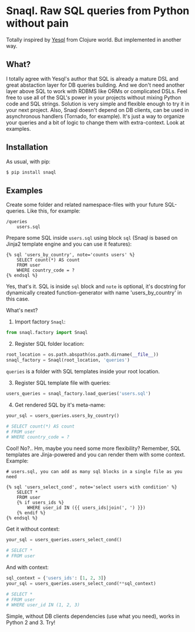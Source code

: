 # Snaql. Raw SQL queries from Python without pain

Totally inspired by [Yesql](https://github.com/krisajenkins/yesql) from Clojure world. 
But implemented in another way.

## What?

I totally agree with Yesql's author that SQL is already a mature DSL and great abstaction layer 
for DB queries building. And we don't need another layer above SQL to work with RDBMS like ORMs 
or complicated DSLs. Feel free to use all of the SQL's power in your projects without mixing Python 
code and SQL strings. Solution is very simple and flexible enough to try it in your next project. 
Also, Snaql doesn't depend on DB clients, can be used in asynchronous handlers (Tornado, for example). 
It's just a way to organize your queries and a bit of logic to change them with extra-context. Look at examples.

## Installation

As usual, with pip:

```bash
$ pip install snaql
```

## Examples

Create some folder and related namespace-files with your future SQL-queries. 
Like this, for example:

```
/queries
    users.sql
```

Prepare some SQL inside ```users.sql``` using block ```sql``` 
(Snaql is based on Jinja2 template engine and you can use it features):

```
{% sql 'users_by_country', note='counts users' %}
    SELECT count(*) AS count
    FROM user
    WHERE country_code = ?
{% endsql %}
```

Yes, that's it. SQL is inside ```sql``` block and ```note``` is 
optional, it's docstring for dynamically created function-generator
with name 'users_by_country' in this case.

What's next?

1. Import factory ```Snaql```:

```python
from snaql.factory import Snaql
```

2. Register SQL folder location:

```python
root_location = os.path.abspath(os.path.dirname(__file__))
snaql_factory = Snaql(root_location, 'queries')
```

```queries``` is a folder with SQL templates inside your root location. 

3. Register SQL template file with queries:

```python
users_queries = snaql_factory.load_queries('users.sql')
```

4. Get rendered SQL by it's meta-name:

```python
your_sql = users_queries.users_by_country()

# SELECT count(*) AS count
# FROM user
# WHERE country_code = ?
```

Cool! No?.. Hm, maybe you need some more flexibility? Remember, SQL templates 
are Jinja-powered and you can render them with some context. Example:

```
# users.sql, you can add as many sql blocks in a single file as you need

{% sql 'users_select_cond', note='select users with condition' %}
    SELECT *
    FROM user
    {% if users_ids %}
        WHERE user_id IN ({{ users_ids|join(', ') }})
    {% endif %}
{% endsql %}
```

Get it without context:

```python
your_sql = users_queries.users_select_cond()

# SELECT *
# FROM user 
```

And with context:

```python
sql_context = {'users_ids': [1, 2, 3]}
your_sql = users_queries.users_select_cond(**sql_context)

# SELECT *
# FROM user 
# WHERE user_id IN (1, 2, 3)
```

Simple, without DB clients dependencies (use what you need), works in Python 2 and 3. Try!
